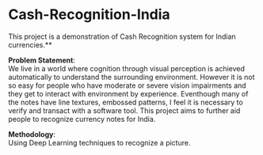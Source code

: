 # Cash-Recognition-India
This project is a demonstration of Cash Recognition system for Indian currencies.**

**Problem Statement**:       
    We live in a world where cognition through visual perception is achieved automatically to understand the surrounding environment. However it is not so easy for people who have moderate or severe vision impairments and they get to interact with environment by experience. Eventhough many of the notes have line textures, embossed patterns, I feel it is necessary to verify and transact with a software tool. This project aims to further aid people to recognize currency notes for India.

**Methodology**:       
   Using Deep Learning techniques to recognize a picture.
